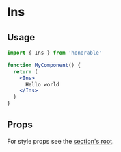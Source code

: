 # Ins

## Usage

```jsx
import { Ins } from 'honorable'

function MyComponent() {
  return (
    <Ins>
      Hello world
    </Ins>
  )
}
```

## Props

For style props see the [section's root](/components/html-tags).
